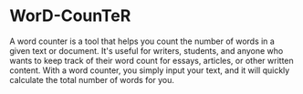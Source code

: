 # WorD-CounTeR
A word counter is a tool that helps you count the number of words in a given text or document. It's useful for writers, students, and anyone who wants to keep track of their word count for essays, articles, or other written content. With a word counter, you simply input your text, and it will quickly calculate the total number of words for you. 
